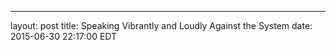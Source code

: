 ---
layout: post
title: Speaking Vibrantly and Loudly Against the System
date: 2015-06-30 22:17:00 EDT
